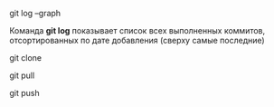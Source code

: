 git log –graph

Команда **git log** показывает список всех выполненных коммитов, отсортированных по дате добавления (сверху самые последние)


git clone

git pull

git push
